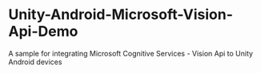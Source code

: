 # Unity-Android-Microsoft-Vision-Api-Demo
A sample for integrating Microsoft Cognitive Services - Vision Api to Unity Android devices

